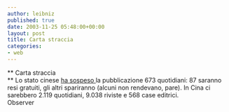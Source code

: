 ```yaml
---
author: leibniz
published: true
date: 2003-11-25 05:48:00+00:00
layout: post
title: Carta straccia 
categories:
- web
---
```


   **   Carta straccia   
** Lo stato cinese  [ ha sospeso ](http://www.guardian.co.uk/china/story/0,7369,1092620,00.html)la pubblicazione 673 quotidiani: 87 saranno resi gratuiti, gli altri spariranno (alcuni non rendevano, pare). In Cina ci sarebbero 2.119 quotidiani, 9.038 riviste e 568 case editrici.   
Observer
